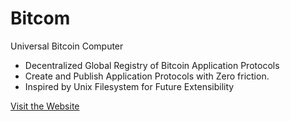 # Bitcom

Universal Bitcoin Computer

- Decentralized Global Registry of Bitcoin Application Protocols
- Create and Publish Application Protocols with Zero friction.
- Inspired by Unix Filesystem for Future Extensibility

[Visit the Website](https://bitcom.planaria.network)
